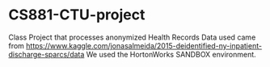 # CS881-CTU-project
Class Project that processes anonymized Health Records
Data used came from  https://www.kaggle.com/jonasalmeida/2015-deidentified-ny-inpatient-discharge-sparcs/data
We used the HortonWorks SANDBOX environment.
